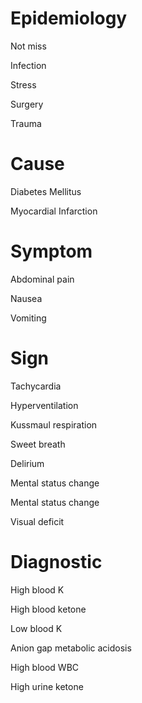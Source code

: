 # Epidemiology

Not miss

Infection

Stress

Surgery

Trauma

# Cause

Diabetes Mellitus

Myocardial Infarction

# Symptom

Abdominal pain

Nausea

Vomiting

# Sign

Tachycardia

Hyperventilation

Kussmaul respiration

Sweet breath

Delirium

Mental status change

Mental status change

Visual deficit

# Diagnostic

High blood K

High blood ketone

Low blood K

Anion gap metabolic acidosis

High blood WBC

High urine ketone
